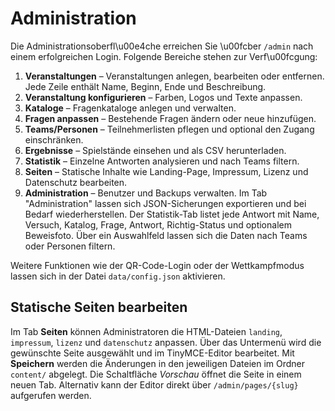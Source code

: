 # Administration

Die Administrationsoberfl\u00e4che erreichen Sie \u00fcber `/admin` nach einem erfolgreichen Login. Folgende Bereiche stehen zur Verf\u00fcgung:

1. **Veranstaltungen** – Veranstaltungen anlegen, bearbeiten oder entfernen. Jede Zeile enthält Name, Beginn, Ende und Beschreibung.
2. **Veranstaltung konfigurieren** – Farben, Logos und Texte anpassen.
3. **Kataloge** – Fragenkataloge anlegen und verwalten.
4. **Fragen anpassen** – Bestehende Fragen ändern oder neue hinzufügen.
5. **Teams/Personen** – Teilnehmerlisten pflegen und optional den Zugang einschränken.
6. **Ergebnisse** – Spielstände einsehen und als CSV herunterladen.
7. **Statistik** – Einzelne Antworten analysieren und nach Teams filtern.
8. **Seiten** – Statische Inhalte wie Landing-Page, Impressum, Lizenz und Datenschutz bearbeiten.
9. **Administration** – Benutzer und Backups verwalten.
Im Tab "Administration" lassen sich JSON-Sicherungen exportieren und bei Bedarf wiederherstellen.
Der Statistik-Tab listet jede Antwort mit Name, Versuch, Katalog, Frage, Antwort, Richtig-Status und optionalem Beweisfoto. Über ein Auswahlfeld lassen sich die Daten nach Teams oder Personen filtern.

Weitere Funktionen wie der QR-Code-Login oder der Wettkampfmodus lassen sich in der Datei `data/config.json` aktivieren.

## Statische Seiten bearbeiten

Im Tab **Seiten** können Administratoren die HTML-Dateien `landing`, `impressum`, `lizenz` und `datenschutz` anpassen. Über das Untermenü wird die gewünschte Seite ausgewählt und im TinyMCE-Editor bearbeitet. Mit **Speichern** werden die Änderungen in den jeweiligen Dateien im Ordner `content/` abgelegt. Die Schaltfläche *Vorschau* öffnet die Seite in einem neuen Tab. Alternativ kann der Editor direkt über `/admin/pages/{slug}` aufgerufen werden.
